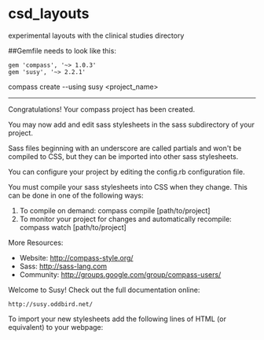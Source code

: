 # csd_layouts
experimental layouts with the clinical studies directory

##Gemfile needs to look like this:
````
gem 'compass', '~> 1.0.3'
gem 'susy', '~> 2.2.1'
````

compass create --using susy <project_name>


*********************************************************************
Congratulations! Your compass project has been created.

You may now add and edit sass stylesheets in the sass subdirectory of
your project.

Sass files beginning with an underscore are called partials and won't be
compiled to CSS, but they can be imported into other sass stylesheets.

You can configure your project by editing the config.rb configuration
file.

You must compile your sass stylesheets into CSS when they change.
This can be done in one of the following ways:
  1. To compile on demand:
     compass compile [path/to/project]
  2. To monitor your project for changes and automatically recompile:
     compass watch [path/to/project]

More Resources:
  * Website: http://compass-style.org/
  * Sass: http://sass-lang.com
  * Community: http://groups.google.com/group/compass-users/


Welcome to Susy! Check out the full documentation online:

    http://susy.oddbird.net/

To import your new stylesheets add the following lines of HTML (or
equivalent) to your webpage:
<head>
  <link href="/stylesheets/style.css" rel="stylesheet" type="text/css"
/>
</head>

